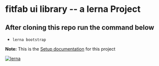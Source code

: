 # fitfab ui library -- a lerna Project

## After cloning this repo run the command below

- `lerna bootstrap`

**Note:** This is the [Setup documentation](./INITIAL_SETUP_DOC.md) for this project

[![lerna](https://img.shields.io/badge/maintained%20with-lerna-cc00ff.svg)](https://lerna.js.org/)
